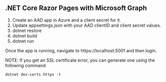 ## .NET Core Razor Pages with Microsoft Graph

1. Create an AAD app in Azure and a client secret for it.
1. Update appsettings.json with your AAD clientID and client secret values.
1. dotnet restore
1. dotnet build
1. dotnet run

Once the app is running, navigate to https://localhost:5001 and then login.

NOTE: If you get an SSL certificate error, you can generate one using the following command:

```dotnet dev-certs https -t```